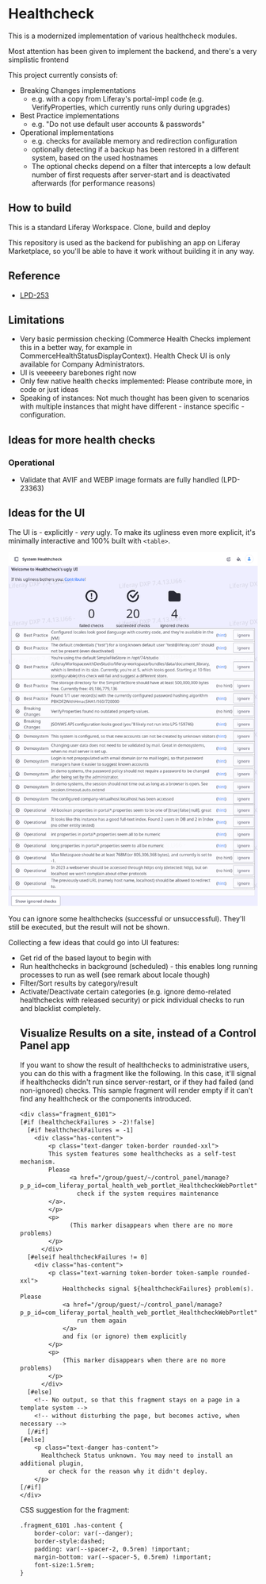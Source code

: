# Healthcheck

This is a modernized implementation of various healthcheck modules.

Most attention has been given to implement the backend, and there's a very simplistic frontend

This project currently consists of:

* Breaking Changes implementations
    * e.g. with a copy from Liferay's portal-impl code (e.g. VerifyProperties, which currently runs only during upgrades)
* Best Practice implementations
    * e.g. "Do not use default user accounts & passwords"
* Operational implementations    
    * e.g. checks for available memory and redirection configuration
    * optionally detecting if a backup has been restored in a different system, based on the used hostnames
    * The optional checks depend on a filter that intercepts a low default number of first requests after 
    server-start and is deactivated afterwards (for performance reasons) 

## How to build

This is a standard Liferay Workspace. Clone, build and deploy

This repository is used as the backend for publishing an app on Liferay Marketplace, 
so you'll be able to have it work without building it in any way.

## Reference

* [LPD-253](https://liferay.atlassian.net/browse/LPD-253)

## Limitations

* Very basic permission checking (Commerce Health Checks implement this in a better way, for example in CommerceHealthStatusDisplayContext). Health Check UI is only available for Company Administrators.
* UI is veeeeery barebones right now 
* Only few native health checks implemented: Please contribute more, in code or just ideas
* Speaking of instances: Not much thought has been given to scenarios with multiple instances that might have different - instance specific - configuration.

## Ideas for more health checks

### Operational

* Validate that AVIF and WEBP image formats are fully handled (LPD-23363)

## Ideas for the UI

The UI is - explicitly - _very_ ugly. To make its ugliness even more explicit, it's minimally interactive and 100% built with `<table>`.

![UI Screenshot](healthcheck-ui.png) 

You can ignore some healthchecks (successful or unsuccessful). They'll still be executed, but the result will not be shown.
 
Collecting a few ideas that could go into UI features:

* Get rid of the <table> based layout to begin with
* Run healthchecks in background (scheduled) - this enables long running processes to run as well (see remark about locale though) 
* Filter/Sort results by category/result
* Activate/Deactivate certain categories (e.g. ignore demo-related healthchecks with released security) or pick individual checks to run and blacklist completely.

## Visualize Results on a site, instead of a Control Panel app

If you want to show the result of healthchecks to administrative users, you can do this with a fragment like the following.
In this case, it'll signal if healthchecks didn't run since server-restart, or if they had failed (and non-ignored) checks.
This sample fragment will render empty if it can't find any healthcheck or the components introduced.

	<div class="fragment_6101">
	[#if (healthcheckFailures > -2)!false]
	  [#if healthcheckFailures = -1]
	  	<div class="has-content">
		    <p class="text-danger token-border rounded-xxl">
	        This system features some healthchecks as a self-test mechanism.
	        Please
				  <a href="/group/guest/~/control_panel/manage?p_p_id=com_liferay_portal_health_web_portlet_HealthcheckWebPortlet">
	  				check if the system requires maintenance
	        </a>.
		    </p>
		    <p>
				  (This marker disappears when there are no more problems)
	    	</p>
		  </div>
	  [#elseif healthcheckFailures != 0]
		<div class="has-content">
			<p class="text-warning token-border token-sample rounded-xxl">
				Healthchecks signal ${healthcheckFailures} problem(s). Please 
				<a href="/group/guest/~/control_panel/manage?p_p_id=com_liferay_portal_health_web_portlet_HealthcheckWebPortlet">
					run them again
				</a>
				and fix (or ignore) them explicitly
			</p>
			<p>
				(This marker disappears when there are no more problems)
			</p>
		  </div>
	  [#else]
		<!-- No output, so that this fragment stays on a page in a template system -->
		<!-- without disturbing the page, but becomes active, when necessary -->
	  [/#if]
	[#else]
		<p class="text-danger has-content">
	 	  Healthcheck Status unknown. You may need to install an additional plugin,
			or check for the reason why it didn't deploy.
		</p>
	[/#if]
	</div>

CSS suggestion for the fragment:

	.fragment_6101 .has-content {
		border-color: var(--danger);
		border-style:dashed;
		padding: var(--spacer-2, 0.5rem) !important;
		margin-bottom: var(--spacer-5, 0.5rem) !important;
		font-size:1.5rem;
	}

